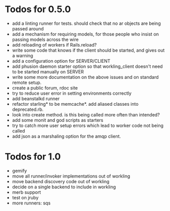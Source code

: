 # Todos for 0.5.0

* add a linting runner for tests. should check that no ar objects are being passed around
* add a mechanism for requiring models, for those people who insist on passing models across the wire
* add reloading of workers if Rails.reload?
* write some code that knows if the client should be started, and gives out a warning
* add a configuration option for SERVER/CLIENT
* add phusion daemon starter option so that workling_client doesn't need to be started manually on SERVER
* write some more documentation on the above issues and on standard remote setup. 
* create a public forum, rdoc site
* try to reduce user error in setting environments correctly
* add beanstalkd runner
* refactor starling* to be memcache*. add aliased classes into deprecated.rb.
* look into create method. is this being called more often than intended?
* add some monit and god scripts as starters
* try to catch more user setup errors which lead to worker code not being called
* add json as a marshaling option for the amqp client. 

# Todos for 1.0

* gemify
* move all runner/invoker implementations out of workling
* move backend discovery code out of workling
* decide on a single backend to include in workling
* merb support
* test on jruby
* more runners: sqs